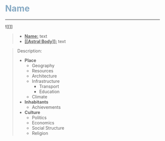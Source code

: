 <h1><font color="#87AAC4"> Name </font></h1>

___

![[]]

> - **<ins>Name:<ins>** text
> - **<ins>[[Astral Body]]:<ins>** text

> Description:
> - **Place**
>	- Geography
>	- Resources
>	- Architecture
>	- Infrastructure
>		- Transport
>		- Education
>	- Climate
> - **Inhabitants**
>	- Achievements
> - **Culture**
>	- Politics
>	- Economics
>	- Social Structure
>	- Religion